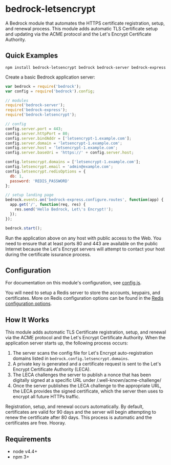 # bedrock-letsencrypt

A Bedrock module that automates the HTTPS certificate registration, setup,
and renewal process. This module adds automatic TLS Certificate setup and
updating via the ACME protocol and the Let's Encrypt Certificate Authority.

## Quick Examples

```
npm install bedrock-letsencrypt bedrock bedrock-server bedrock-express
```

Create a basic Bedrock application server:

```js
var bedrock = require('bedrock');
var config = require('bedrock').config;

// modules
require('bedrock-server');
require('bedrock-express');
require('bedrock-letsencrypt');

// config
config.server.port = 443;
config.server.httpPort = 80;
config.server.bindAddr = ['letsencrypt-1.example.com'];
config.server.domain = 'letsencrypt-1.example.com';
config.server.host = 'letsencrypt-1.example.com';
config.server.baseUri = 'https://' + config.server.host;

config.letsencrypt.domains = ['letsencrypt-1.example.com'];
config.letsencrypt.email = 'admin@example.com';
config.letsencrypt.redisOptions = {
  db: 1,
  password: 'REDIS_PASSWORD'
};

// setup landing page
bedrock.events.on('bedrock-express.configure.routes', function(app) {
  app.get('/', function(req, res) {
    res.send('Hello Bedrock, Let\'s Encrypt!');
  });
});

bedrock.start();
```

Run the application above on any host with public access to the Web.
You need to ensure that at least ports 80 and 443 are available on
the public Internet because the Let's Encrypt servers will attempt
to contact your host during the certificate issurance process.

## Configuration

For documentation on this module's configuration, see
[config.js](./lib/config.js).

You will need to setup a Redis server to store the accounts, keypairs, and
certificates. More on Redis configuration options can be found
in the
[Redis configuration options](http://redis.js.org/#api-rediscreateclient).

## How It Works

This module adds automatic TLS Certificate registration, setup, and renewal
via the ACME protocol and the Let's Encrypt Certificate Authority. When
the application server starts up, the following process occurs:

1. The server scans the config file for Let's Encrypt auto-registration
   domains listed in ```bedrock.config.letsencrypt.domains```.
2. A private key is generated and a certificate request is sent to
   the Let's Encrypt Certificate Authority (LECA).
3. The LECA challenges the server to publish a nonce that has been
   digitally signed at a specific URL under /.well-known/acme-challenge/
4. Once the server publishes the LECA challenge to the appropriate
   URL, the LECA provides the signed certificate, which the server
   then uses to encrypt all future HTTPs traffic.

Registration, setup, and renewal occurs automatically. By default,
certificates are valid for 90 days and the server will begin attempting
to renew the certificate after 80 days. This process is automatic
and the certificates are free. Hooray.

## Requirements

- node v4.4+
- npm 3+
